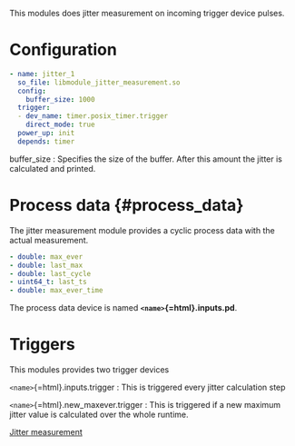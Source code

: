 This modules does jitter measurement on incoming trigger device pulses.

# Configuration

```yaml
- name: jitter_1
  so_file: libmodule_jitter_measurement.so
  config:
    buffer_size: 1000
  trigger:
  - dev_name: timer.posix_timer.trigger
    direct_mode: true
  power_up: init
  depends: timer
```

buffer_size
:   Specifies the size of the buffer. After this amount the jitter is
    calculated and printed.

# Process data {#process_data}

The jitter measurement module provides a cyclic process data with the
actual measurement.

```yaml
- double: max_ever
- double: last_max
- double: last_cycle
- uint64_t: last_ts
- double: max_ever_time
```

The process data device is named **`<name>`{=html}.inputs.pd**.

# Triggers

This modules provides two trigger devices

`<name>`{=html}.inputs.trigger
:   This is triggered every jitter calculation step

`<name>`{=html}.new_maxever.trigger
:   This is triggered if a new maximum jitter value is calculated over
    the whole runtime.

[Jitter measurement](Category:Robotkernel-5 "wikilink")
